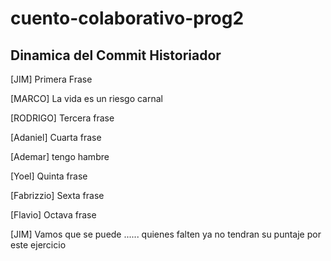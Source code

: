 # cuento-colaborativo-prog2
## Dinamica del Commit Historiador

[JIM] Primera Frase

[MARCO] La vida es un riesgo carnal

[RODRIGO] Tercera frase

[Adaniel] Cuarta frase

[Ademar] tengo hambre 

[Yoel] Quinta frase

[Fabrizzio] Sexta frase

[Flavio] Octava frase 

[JIM] Vamos que se puede ...... quienes falten ya no tendran su puntaje por este ejercicio
